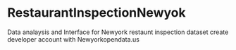 # RestaurantInspectionNewyok
Data analaysis and Interface for Newyork restaunt inspection dataset
create developer account with Newyorkopendata.us
